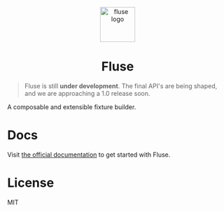 <p align="center">
  <a href="https://nayni.github.io/fluse">
    <img alt="fluse logo" src="https://nayni.github.io/fluse/img/logo.svg" width="80" />
  </a>
</p>
<h1 align="center">
  Fluse
</h1>

> Fluse is still **under development**. The final API's are being shaped, and we are approaching a 1.0 release soon.

A composable and extensible fixture builder.

# Docs

Visit [the official documentation](https://nayni.github.io/fluse) to get started with Fluse.

# License

MIT
